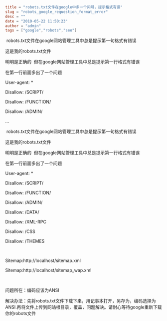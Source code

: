 ```toml
title = "robots.txt文件在google中多一个问号，提示格式有误"
slug = "robots_google_requestion_format_error"
desc = ""
date = "2010-05-22 11:50:23"
author = "admin"
tags = ["google","robots","seo"]
```

<p>&nbsp;robots.txt文件在google网站管理工具中总是提示第一句格式有错误</p><p>这是我的robots.txt文件</p><p>明明是正确的 &nbsp;但在google网站管理工具中总是提示第一行格式有错误</p><p>在第一行前面多出了一个问题 &nbsp;</p><p><p>User-agent: *</p><p>Disallow: /SCRIPT/</p><p>Disallow: /FUNCTION/</p><p>Disallow: /ADMIN/</p>...</p>


<!--more-->

<p>&nbsp;robots.txt文件在google网站管理工具中总是提示第一句格式有错误</p><p>这是我的robots.txt文件</p><p>明明是正确的 &nbsp;但在google网站管理工具中总是提示第一行格式有错误</p><p>在第一行前面多出了一个问题 &nbsp;</p><p><p>User-agent: *</p><p>Disallow: /SCRIPT/</p><p>Disallow: /FUNCTION/</p><p>Disallow: /ADMIN/</p><p>Disallow: /DATA/</p><p>Disallow: /XML-RPC</p><p>Disallow: /CSS</p><p>Disallow: /THEMES</p><p>&nbsp;</p><p>Sitemap:http://localhost/sitemap.xml</p><p>Sitemap:http://localhost/sitemap_wap.xml</p><p>&nbsp;</p><p>问题所在：编码应该为ANSI</p><p>解决办法：先将robots.txt文件下载下来，用记事本打开，另存为，编码选择为ANSI.再将文件上传到网站根目录，覆盖，问题解决。请耐心等待google重新下载你的robots文件</p></p>
